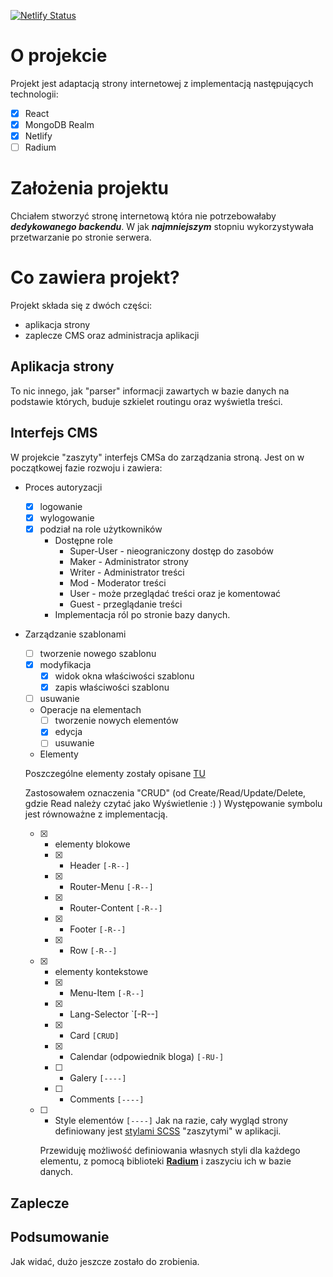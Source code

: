 [![Netlify Status](https://api.netlify.com/api/v1/badges/7f96c299-f07e-4785-b9c6-8c778097764d/deploy-status)](https://app.netlify.com/sites/archonadventures/deploys)

# O projekcie

Projekt jest adaptacją strony internetowej z implementacją następujących technologii:

- [x] React
- [x] MongoDB Realm
- [x] Netlify
- [ ] Radium

# Założenia projektu

Chciałem stworzyć stronę internetową która nie potrzebowałaby **_dedykowanego backendu_**. W jak **_najmniejszym_** stopniu wykorzystywała przetwarzanie po stronie serwera.

# Co zawiera projekt?

Projekt składa się z dwóch części:

- aplikacja strony
- zaplecze CMS oraz administracja aplikacji

## Aplikacja strony

To nic innego, jak "parser" informacji zawartych w bazie danych na podstawie których, buduje szkielet routingu oraz wyświetla treści.

## Interfejs CMS

W projekcie "zaszyty" interfejs CMSa do zarządzania stroną. Jest on w początkowej fazie rozwoju i zawiera:

- Proces autoryzacji

  - [x] logowanie
  - [x] wylogowanie
  - [x] podział na role użytkowników
    - Dostępne role
      - Super-User - nieograniczony dostęp do zasobów
      - Maker - Administrator strony
      - Writer - Administrator treści
      - Mod - Moderator treści
      - User - może przeglądać treści oraz je komentować
      - Guest - przeglądanie treści
    - Implementacja ról po stronie bazy danych.

- Zarządzanie szablonami

  - [ ] tworzenie nowego szablonu
  - [x] modyfikacja
    - [x] widok okna właściwości szablonu
    - [x] zapis właściwości szablonu
  - [ ] usuwanie
  - Operacje na elementach
    - [ ] tworzenie nowych elementów
    - [x] edycja
    - [ ] usuwanie
  - Elementy

  Poszczególne elementy zostały opisane [TU](/src/components/page-elements/elements.md)

  Zastosowałem oznaczenia "CRUD" (od Create/Read/Update/Delete, gdzie Read należy czytać jako Wyświetlenie :) ) Występowanie symbolu jest równoważne z implementacją.

  - [x] - elementy blokowe
    - [x] - Header `[-R--]`
    - [x] - Router-Menu `[-R--]`
    - [x] - Router-Content `[-R--]`
    - [x] - Footer `[-R--]`
    - [x] - Row `[-R--]`
  - [x] - elementy kontekstowe
    - [x] - Menu-Item `[-R--]`
    - [x] - Lang-Selector `[-R--]
    - [x] - Card `[CRUD]`
    - [x] - Calendar (odpowiednik bloga) `[-RU-]`
    - [ ] - Galery `[----]`
    - [ ] - Comments `[----]`
  - [ ] - Style elementów `[----]`
      Jak na razie, cały wygląd strony definiowany jest [stylami SCSS](/src/components/page-elements/scss/) "zaszytymi" w aplikacji.

    Przewiduję możliwość definiowania własnych styli dla każdego elementu, z pomocą biblioteki [**Radium**](https://github.com/FormidableLabs/radium/tree/master/docs/guides) i zaszyciu ich w bazie danych.

## Zaplecze

## Podsumowanie

Jak widać, dużo jeszcze zostało do zrobienia.
